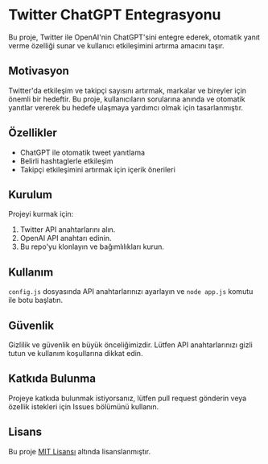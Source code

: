 # Twitter ChatGPT Entegrasyonu

Bu proje, Twitter ile OpenAI'nin ChatGPT'sini entegre ederek, otomatik yanıt verme özelliği sunar ve kullanıcı etkileşimini artırma amacını taşır.

## Motivasyon

Twitter'da etkileşim ve takipçi sayısını artırmak, markalar ve bireyler için önemli bir hedeftir. Bu proje, kullanıcıların sorularına anında ve otomatik yanıtlar vererek bu hedefe ulaşmaya yardımcı olmak için tasarlanmıştır.

## Özellikler

- ChatGPT ile otomatik tweet yanıtlama
- Belirli hashtaglerle etkileşim
- Takipçi etkileşimini artırmak için içerik önerileri

## Kurulum

Projeyi kurmak için:
1. Twitter API anahtarlarını alın.
2. OpenAI API anahtarı edinin.
3. Bu repo'yu klonlayın ve bağımlılıkları kurun.

## Kullanım

`config.js` dosyasında API anahtarlarınızı ayarlayın ve `node app.js` komutu ile botu başlatın.

## Güvenlik

Gizlilik ve güvenlik en büyük önceliğimizdir. Lütfen API anahtarlarınızı gizli tutun ve kullanım koşullarına dikkat edin.

## Katkıda Bulunma

Projeye katkıda bulunmak istiyorsanız, lütfen pull request gönderin veya özellik istekleri için Issues bölümünü kullanın.

## Lisans

Bu proje [MIT Lisansı](LICENSE) altında lisanslanmıştır.
